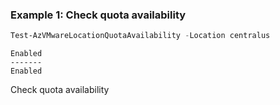 ### Example 1: Check quota availability
```powershell
Test-AzVMwareLocationQuotaAvailability -Location centralus
```
```output
Enabled
-------
Enabled
```

Check quota availability